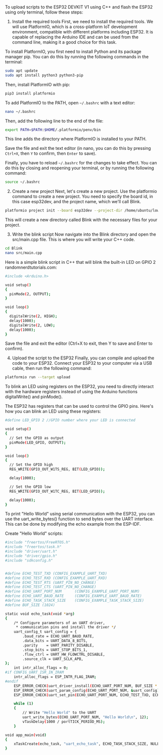 To upload scripts to the ESP32 DEVKIT V1 using C++ and flash the ESP32 using only terminal, follow these steps:

1. Install the required tools
First, we need to install the required tools. We will use PlatformIO, which is a cross-platform IoT development environment, compatible with different platforms including ESP32. It is capable of replacing the Arduino IDE and can be used from the command line, making it a good choice for this task.

To install PlatformIO, you first need to install Python and its package manager pip. You can do this by running the following commands in the terminal:

```bash
sudo apt update
sudo apt install python3 python3-pip
```

Then, install PlatformIO with pip:

```bash
pip3 install platformio
```

To add PlatformIO to the PATH, open `~/.bashrc` with a text editor:

```bash
nano ~/.bashrc
```

Then, add the following line to the end of the file:

```bash
export PATH=$PATH:$HOME/.platformio/penv/bin
```

This line adds the directory where PlatformIO is installed to your PATH.

Save the file and exit the text editor (in nano, you can do this by pressing `Ctrl+X`, then `Y` to confirm, then `Enter` to save).

Finally, you have to reload `~/.bashrc` for the changes to take effect. You can do this by closing and reopening your terminal, or by running the following command:

```bash
source ~/.bashrc
```

2. Create a new project
Next, let's create a new project. Use the platformio command to create a new project. You need to specify the board id, in this case esp32dev, and the project name, which we'll call Blink.

```bash
platformio project init --board esp32dev --project-dir /home/ubuntu/lowlevel_project/raspberry-IO/ESP32/Blink
```

This will create a new directory called Blink with the necessary files for your project.

3. Write the blink script
Now navigate into the Blink directory and open the src/main.cpp file. This is where you will write your C++ code.

```bash
cd Blink
nano src/main.cpp
```
Here is a simple blink script in C++ that will blink the built-in LED on GPIO 2 randomnerdtutorials.com:

```bash
#include <Arduino.h>

void setup() 
{
  pinMode(2, OUTPUT);
}

void loop() 
{
  digitalWrite(2, HIGH);
  delay(1000);
  digitalWrite(2, LOW);
  delay(1000);
}
```

Save the file and exit the editor (Ctrl+X to exit, then Y to save and Enter to confirm).

4. Upload the script to the ESP32
Finally, you can compile and upload the code to your ESP32. Connect your ESP32 to your computer via a USB cable, then run the following command:

```bash
platformio run --target upload
```

To blink an LED using registers on the ESP32, you need to directly interact with the hardware registers instead of using the Arduino functions digitalWrite() and pinMode().

The ESP32 has registers that can be used to control the GPIO pins. Here's how you can blink an LED using these registers:

```bash
#define LED_GPIO 2 //GPIO number where your LED is connected

void setup() 
{
  // Set the GPIO as output
  pinMode(LED_GPIO, OUTPUT);
}

void loop() 
{
  // Set the GPIO high
  REG_WRITE(GPIO_OUT_W1TS_REG, BIT(LED_GPIO));

  delay(1000);

  // Set the GPIO low
  REG_WRITE(GPIO_OUT_W1TC_REG, BIT(LED_GPIO));

  delay(1000);
}
```

To print "Hello World" using serial communication with the ESP32, you can use the uart_write_bytes() function to send bytes over the UART interface. This can be done by modifying the echo example from the ESP-IDF.

Create "Hello World" scripts:

```bash
#include "freertos/FreeRTOS.h"
#include "freertos/task.h"
#include "driver/uart.h"
#include "driver/gpio.h"
#include "sdkconfig.h"


#define ECHO_TEST_TXD (CONFIG_EXAMPLE_UART_TXD)
#define ECHO_TEST_RXD (CONFIG_EXAMPLE_UART_RXD)
#define ECHO_TEST_RTS (UART_PIN_NO_CHANGE)
#define ECHO_TEST_CTS (UART_PIN_NO_CHANGE)
#define ECHO_UART_PORT_NUM      (CONFIG_EXAMPLE_UART_PORT_NUM)
#define ECHO_UART_BAUD_RATE     (CONFIG_EXAMPLE_UART_BAUD_RATE)
#define ECHO_TASK_STACK_SIZE    (CONFIG_EXAMPLE_TASK_STACK_SIZE)
#define BUF_SIZE (1024)

static void echo_task(void *arg)
{
    /* Configure parameters of an UART driver,
     * communication pins and install the driver */
    uart_config_t uart_config = {
        .baud_rate = ECHO_UART_BAUD_RATE,
        .data_bits = UART_DATA_8_BITS,
        .parity    = UART_PARITY_DISABLE,
        .stop_bits = UART_STOP_BITS_1,
        .flow_ctrl = UART_HW_FLOWCTRL_DISABLE,
        .source_clk = UART_SCLK_APB,
};
    int intr_alloc_flags = 0;
#if CONFIG_UART_ISR_IN_IRAM
    intr_alloc_flags = ESP_INTR_FLAG_IRAM;
#endif
    ESP_ERROR_CHECK(uart_driver_install(ECHO_UART_PORT_NUM, BUF_SIZE * 2, 0, 0, NULL, intr_alloc_flags));
    ESP_ERROR_CHECK(uart_param_config(ECHO_UART_PORT_NUM, &uart_config));
    ESP_ERROR_CHECK(uart_set_pin(ECHO_UART_PORT_NUM, ECHO_TEST_TXD, ECHO_TEST_RXD, ECHO_TEST_RTS, ECHO_TEST_CTS));

    while (1) 
    {
        // Write "Hello World" to the UART
        uart_write_bytes(ECHO_UART_PORT_NUM, "Hello World\n", 12);
        vTaskDelay(1000 / portTICK_PERIOD_MS);
    }

void app_main(void)
{
    xTaskCreate(echo_task, "uart_echo_task", ECHO_TASK_STACK_SIZE, NULL, 10, NULL);
}
```